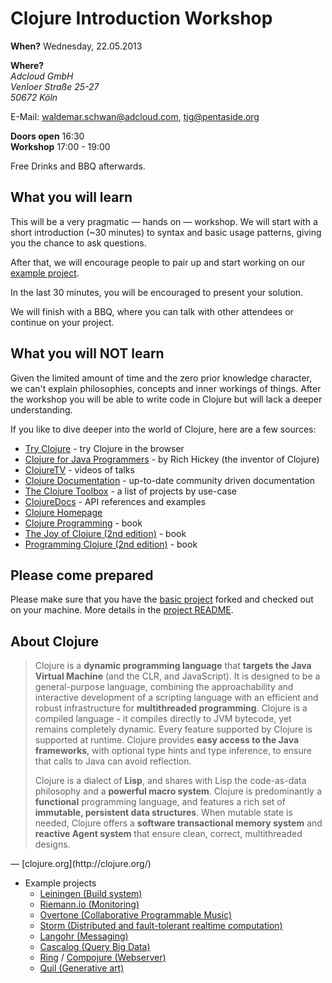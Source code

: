 # Clojure Introduction Workshop

**When?**	Wednesday, 22.05.2013

**Where?**  
*Adcloud GmbH*  
*Venloer Straße 25-27*    
*50672 Köln*

E-Mail: waldemar.schwan@adcloud.com, tjg@pentaside.org

**Doors open** 16:30  
**Workshop** 17:00 - 19:00

Free Drinks and BBQ afterwards.


## What you will learn

This will be a very pragmatic — hands on — workshop.
We will start with a short introduction (~30 minutes) to syntax and basic usage patterns, giving you the chance to ask questions.

After that, we will encourage people to pair up and start working on our [example project](https://github.com/adcloud/clojure-intro-workshop).

In the last 30 minutes, you will be encouraged to present your solution.

We will finish with a BBQ, where you can talk with other attendees or continue on your project.


## What you will NOT learn

Given the limited amount of time and the zero prior knowledge character, we can't explain philosophies, concepts and inner workings of things.
After the workshop you will be able to write code in Clojure but will lack a deeper understanding.

If you like to dive deeper into the world of Clojure, here are a few sources:

- [Try Clojure](http://tryclj.com/) - try Clojure in the browser
- [Clojure for Java Programmers](http://www.youtube.com/watch?v=P76Vbsk_3J0) - by Rich Hickey (the inventor of Clojure)
- [ClojureTV](http://www.youtube.com/user/ClojureTV) - videos of talks
- [Clojure Documentation](http://clojure-doc.org/) - up-to-date community driven documentation
- [The Clojure Toolbox](http://www.clojure-toolbox.com/) - a list of projects by use-case
- [ClojureDocs](http://clojuredocs.org/) - API references and examples
- [Clojure Homepage](http://clojure.org/)
- [Clojure Programming](http://www.clojurebook.com/) - book
- [The Joy of Clojure (2nd edition)](http://www.manning.com/fogus2/) - book
- [Programming Clojure (2nd edition)](http://pragprog.com/book/shcloj2/programming-clojure) - book


## Please come prepared

Please make sure that you have the [basic project](https://github.com/adcloud/clojure-intro-workshop) forked and checked out on your machine.
More details in the [project README](https://github.com/adcloud/clojure-intro-workshop/blob/master/README.md).


## About Clojure

<blockquote>
<p>
Clojure is a <strong>dynamic programming language</strong> that <strong>targets the Java Virtual Machine</strong> (and the CLR, and JavaScript). It is designed to be a general-purpose language, combining the approachability and interactive development of a scripting language with an efficient and robust infrastructure for <strong>multithreaded programming</strong>. Clojure is a compiled language - it compiles directly to JVM bytecode, yet remains completely dynamic. Every feature supported by Clojure is supported at runtime. Clojure provides <strong>easy access to the Java frameworks</strong>, with optional type hints and type inference, to ensure that calls to Java can avoid reflection.
</p>

<p>
Clojure is a dialect of <strong>Lisp</strong>, and shares with Lisp the code-as-data philosophy and a <strong>powerful macro system</strong>. Clojure is predominantly a <strong>functional</strong> programming language, and features a rich set of <strong>immutable, persistent data structures</strong>. When mutable state is needed, Clojure offers a <strong>software transactional memory system</strong> and <strong>reactive Agent system</strong> that ensure clean, correct, multithreaded designs.
</p>
</blockquote>
— [clojure.org](http://clojure.org/)

- Example projects
    - [Leiningen (Build system)](http://leiningen.org/)
    - [Riemann.io (Monitoring)](http://riemann.io/)
    - [Overtone (Collaborative Programmable Music)](http://overtone.github.io/)
    - [Storm (Distributed and fault-tolerant realtime computation)](http://storm-project.net/)
    - [Langohr (Messaging)](http://clojurerabbitmq.info/)
    - [Cascalog (Query Big Data)](https://github.com/nathanmarz/cascalog#readme)
    - [Ring](https://github.com/ring-clojure/ring#readme) / [Compojure (Webserver)](https://github.com/weavejester/compojure#readme)
    - [Quil (Generative art)](https://github.com/quil/quil#readme)
